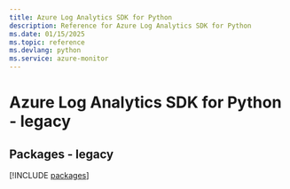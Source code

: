 ```yaml
---
title: Azure Log Analytics SDK for Python
description: Reference for Azure Log Analytics SDK for Python
ms.date: 01/15/2025
ms.topic: reference
ms.devlang: python
ms.service: azure-monitor
---
```

# Azure Log Analytics SDK for Python - legacy
## Packages - legacy
[!INCLUDE [packages](log-analytics-index.md)]